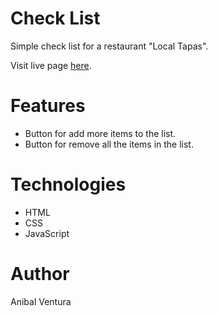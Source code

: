 # Check List

Simple check list for a restaurant "Local Tapas".

Visit live page [here](https://anibalventura.github.io/learning-webdev/javascript30/check-list/).

# Features

- Button for add more items to the list.
- Button for remove all the items in the list.

# Technologies

- HTML
- CSS
- JavaScript

# Author

Anibal Ventura
